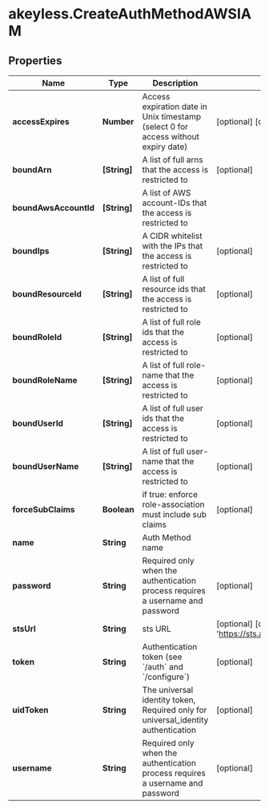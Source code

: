 # akeyless.CreateAuthMethodAWSIAM

## Properties

Name | Type | Description | Notes
------------ | ------------- | ------------- | -------------
**accessExpires** | **Number** | Access expiration date in Unix timestamp (select 0 for access without expiry date) | [optional] [default to 0]
**boundArn** | **[String]** | A list of full arns that the access is restricted to | [optional] 
**boundAwsAccountId** | **[String]** | A list of AWS account-IDs that the access is restricted to | 
**boundIps** | **[String]** | A CIDR whitelist with the IPs that the access is restricted to | [optional] 
**boundResourceId** | **[String]** | A list of full resource ids that the access is restricted to | [optional] 
**boundRoleId** | **[String]** | A list of full role ids that the access is restricted to | [optional] 
**boundRoleName** | **[String]** | A list of full role-name that the access is restricted to | [optional] 
**boundUserId** | **[String]** | A list of full user ids that the access is restricted to | [optional] 
**boundUserName** | **[String]** | A list of full user-name that the access is restricted to | [optional] 
**forceSubClaims** | **Boolean** | if true: enforce role-association must include sub claims | [optional] 
**name** | **String** | Auth Method name | 
**password** | **String** | Required only when the authentication process requires a username and password | [optional] 
**stsUrl** | **String** | sts URL | [optional] [default to &#39;https://sts.amazonaws.com&#39;]
**token** | **String** | Authentication token (see &#x60;/auth&#x60; and &#x60;/configure&#x60;) | [optional] 
**uidToken** | **String** | The universal identity token, Required only for universal_identity authentication | [optional] 
**username** | **String** | Required only when the authentication process requires a username and password | [optional] 


